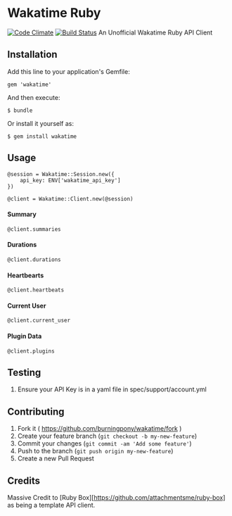# Wakatime Ruby
  [![Code Climate](https://codeclimate.com/github/burningpony/wakatime.png)](https://codeclimate.com/github/burningpony/wakatime)
  [![Build Status](https://travis-ci.org/burningpony/wakatime.svg?branch=master)](https://travis-ci.org/burningpony/wakatime)
    An Unofficial Wakatime Ruby API Client

## Installation

Add this line to your application's Gemfile:

    gem 'wakatime'

And then execute:

    $ bundle

Or install it yourself as:

    $ gem install wakatime

## Usage

    @session = Wakatime::Session.new({
        api_key: ENV['wakatime_api_key']
    })

    @client = Wakatime::Client.new(@session)

#### Summary
    @client.summaries

#### Durations
    @client.durations

#### Heartbearts
    @client.heartbeats

#### Current User
    @client.current_user

#### Plugin Data
    @client.plugins


## Testing

  1. Ensure your API Key is in a yaml file in spec/support/account.yml


## Contributing

1. Fork it ( https://github.com/burningpony/wakatime/fork )
2. Create your feature branch (`git checkout -b my-new-feature`)
3. Commit your changes (`git commit -am 'Add some feature'`)
4. Push to the branch (`git push origin my-new-feature`)
5. Create a new Pull Request

## Credits

  Massive Credit to [Ruby Box][https://github.com/attachmentsme/ruby-box] as being a template API client.
